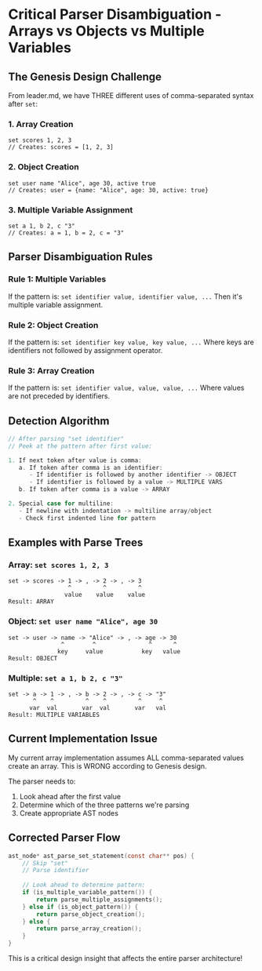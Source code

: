 # Critical Parser Disambiguation - Arrays vs Objects vs Multiple Variables

## The Genesis Design Challenge

From leader.md, we have THREE different uses of comma-separated syntax after `set`:

### 1. Array Creation
```xmd
set scores 1, 2, 3
// Creates: scores = [1, 2, 3]
```

### 2. Object Creation  
```xmd
set user name "Alice", age 30, active true
// Creates: user = {name: "Alice", age: 30, active: true}
```

### 3. Multiple Variable Assignment
```xmd
set a 1, b 2, c "3"
// Creates: a = 1, b = 2, c = "3"
```

## Parser Disambiguation Rules

### Rule 1: Multiple Variables
If the pattern is: `set identifier value, identifier value, ...`
Then it's multiple variable assignment.

### Rule 2: Object Creation
If the pattern is: `set identifier key value, key value, ...`
Where keys are identifiers not followed by assignment operator.

### Rule 3: Array Creation
If the pattern is: `set identifier value, value, value, ...`
Where values are not preceded by identifiers.

## Detection Algorithm

```c
// After parsing "set identifier"
// Peek at the pattern after first value:

1. If next token after value is comma:
   a. If token after comma is an identifier:
      - If identifier is followed by another identifier -> OBJECT
      - If identifier is followed by a value -> MULTIPLE VARS
   b. If token after comma is a value -> ARRAY

2. Special case for multiline:
   - If newline with indentation -> multiline array/object
   - Check first indented line for pattern
```

## Examples with Parse Trees

### Array: `set scores 1, 2, 3`
```
set -> scores -> 1 -> , -> 2 -> , -> 3
                 ^         ^         ^
                value    value    value
Result: ARRAY
```

### Object: `set user name "Alice", age 30`
```
set -> user -> name -> "Alice" -> , -> age -> 30
               ^        ^               ^      ^
              key     value           key   value
Result: OBJECT
```

### Multiple: `set a 1, b 2, c "3"`
```
set -> a -> 1 -> , -> b -> 2 -> , -> c -> "3"
       ^    ^         ^    ^         ^     ^
      var  val       var  val       var   val
Result: MULTIPLE VARIABLES
```

## Current Implementation Issue

My current array implementation assumes ALL comma-separated values create an array. This is WRONG according to Genesis design.

The parser needs to:
1. Look ahead after the first value
2. Determine which of the three patterns we're parsing
3. Create appropriate AST nodes

## Corrected Parser Flow

```c
ast_node* ast_parse_set_statement(const char** pos) {
    // Skip "set"
    // Parse identifier
    
    // Look ahead to determine pattern:
    if (is_multiple_variable_pattern()) {
        return parse_multiple_assignments();
    } else if (is_object_pattern()) {
        return parse_object_creation();
    } else {
        return parse_array_creation();
    }
}
```

This is a critical design insight that affects the entire parser architecture!